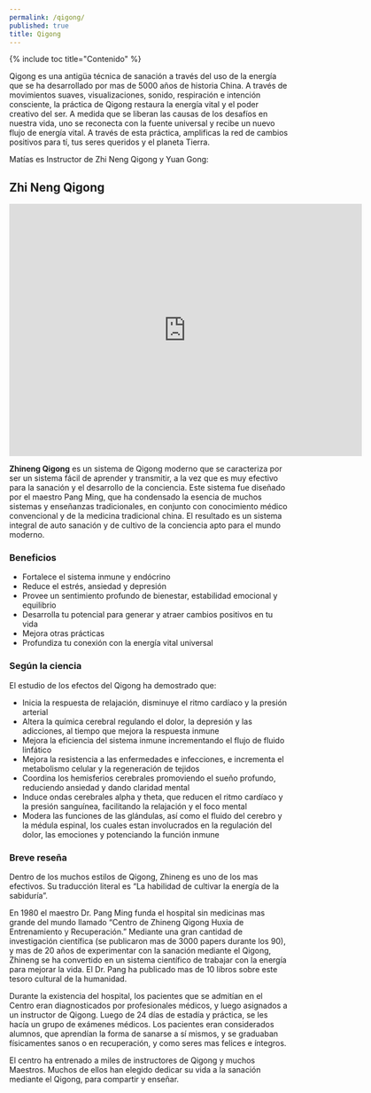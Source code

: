 ```yaml
---
permalink: /qigong/
published: true
title: Qigong
---
```

{% include toc title="Contenido" %}

Qigong es una antigüa técnica de sanación a través del uso de la energía que se ha desarrollado por mas de 5000 años de historia China. A través de movimientos suaves, visualizaciones, sonido, respiración e intención consciente, la práctica de Qigong restaura la energía vital y el poder creativo del ser. A medida que se liberan las causas de los desafíos en nuestra vida, uno se reconecta con la fuente universal y recibe un nuevo flujo de energía vital. A través de esta práctica, amplificas la red de cambios positivos para tí, tus seres queridos y el planeta Tierra.

Matías es Instructor de Zhi Neng Qigong y Yuan Gong:

## Zhi Neng Qigong

<iframe width="637" height="455" src="https://www.youtube.com/embed/CtXILEDEehE" frameborder="0" allowfullscreen></iframe>


**Zhineng Qigong** es un sistema de Qigong moderno que se caracteriza por ser un sistema fácil de aprender y transmitir, a la vez que es muy efectivo para la sanación y el desarrollo de la conciencia. Este sistema fue diseñado por el maestro Pang Ming, que ha condensado la esencia de muchos sistemas y enseñanzas tradicionales, en conjunto con conocimiento médico convencional y de la medicina tradicional china. El resultado es un sistema integral de auto sanación y de cultivo de la conciencia apto para el mundo moderno.

### Beneficios

- Fortalece el sistema inmune y endócrino
- Reduce el estrés, ansiedad y depresión
- Provee un sentimiento profundo de bienestar, estabilidad emocional y equilibrio
- Desarrolla tu potencial para generar y atraer cambios positivos en tu vida
- Mejora otras prácticas
- Profundiza tu conexión con la energía vital universal

### Según la ciencia

El estudio de los efectos del Qigong ha demostrado que:

- Inicia la respuesta de relajación, disminuye el ritmo cardíaco y la presión arterial
- Altera la química cerebral regulando el dolor, la depresión y las adicciones, al tiempo que mejora la respuesta inmune
- Mejora la eficiencia del sistema inmune incrementando el flujo de fluido linfático
- Mejora la resistencia a las enfermedades e infecciones, e incrementa el metabolismo celular y la regeneración de tejidos
- Coordina los hemisferios cerebrales promoviendo el sueño profundo, reduciendo ansiedad y dando claridad mental
- Induce ondas cerebrales alpha y theta, que reducen el ritmo cardíaco y la presión sanguínea, facilitando la relajación y el foco mental
- Modera las funciones de las glándulas, así como el fluido del cerebro y la médula espinal, los cuales estan involucrados en la regulación del dolor, las emociones y potenciando la función inmune

### Breve reseña

Dentro de los muchos estilos de Qigong, Zhineng es uno de los mas efectivos. Su traducción literal es “La habilidad de cultivar la energía de la sabiduría”.

En 1980 el maestro Dr. Pang Ming funda el hospital sin medicinas mas grande del mundo llamado “Centro de Zhineng Qigong Huxia de Entrenamiento y Recuperación.” Mediante una gran cantidad de investigación científica (se publicaron mas de 3000 papers durante los 90), y mas de 20 años de experimentar con la sanación mediante el Qigong, Zhineng se ha convertido en un sistema científico de trabajar con la energía para mejorar la vida. El Dr. Pang ha publicado mas de 10 libros sobre este tesoro cultural de la humanidad.

Durante la existencia del hospital, los pacientes que se admitían en el Centro eran diagnosticados por profesionales médicos, y luego asignados a un instructor de Qigong. Luego de 24 días de estadía y práctica, se les hacía un grupo de exámenes médicos. Los pacientes eran considerados alumnos, que aprendían la forma de sanarse a sí mismos, y se graduaban físicamentes sanos o en recuperación, y como seres mas felices e íntegros.

El centro ha entrenado a miles de instructores de Qigong y muchos Maestros. Muchos de ellos han elegido dedicar su vida a la sanación mediante el Qigong, para compartir y enseñar.
